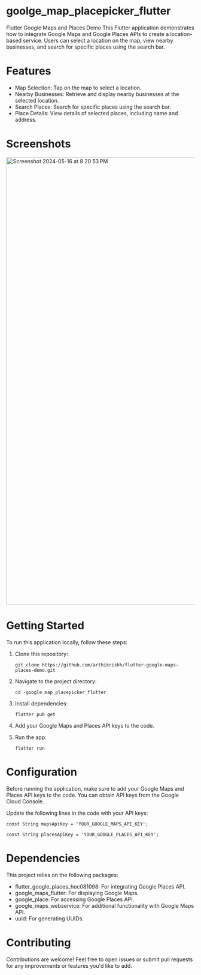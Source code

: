 # goolge_map_placepicker_flutter

Flutter Google Maps and Places Demo
This Flutter application demonstrates how to integrate Google Maps and Google Places APIs to create a location-based service. Users can select a location on the map, view nearby businesses, and search for specific places using the search bar.

# Features

 * Map Selection: Tap on the map to select a location.
 * Nearby Businesses: Retrieve and display nearby businesses at the selected location.
 * Search Places: Search for specific places using the search bar.
 * Place Details: View details of selected places, including name and address.


 # Screenshots

 <img width="1192" alt="Screenshot 2024-05-16 at 8 20 53 PM" src="https://github.com/arthikrishh/-goolge_map_placepicker_flutter/assets/116914004/7a2af4b7-8bb8-4608-93cc-86d17d525559">

 # Getting Started

 To run this application locally, follow these steps:

 1) Clone this repository:

      `git clone https://github.com/arthikrishh/flutter-google-maps-places-demo.git`

 2) Navigate to the project directory:

      `cd -google_map_placepicker_flutter`

 3) Install dependencies:

      `flutter pub get`

 4) Add your Google Maps and Places API keys to the code.

 5) Run the app:

      `flutter run`


 # Configuration

Before running the application, make sure to add your Google Maps and Places API keys to the code. You can obtain API keys from the Google Cloud Console.

Update the following lines in the code with your API keys:




`const String mapsApiKey = 'YOUR_GOOGLE_MAPS_API_KEY';`

`const String placesApiKey = 'YOUR_GOOGLE_PLACES_API_KEY';`





 # Dependencies

This project relies on the following packages:

 * flutter_google_places_hoc081098: For integrating Google Places API.
 * google_maps_flutter: For displaying Google Maps.
 * google_place: For accessing Google Places API.
 * google_maps_webservice: For additional functionality with Google Maps API.
 * uuid: For generating UUIDs.



 # Contributing

Contributions are welcome! Feel free to open issues or submit pull requests for any improvements or features you'd like to add.





      

